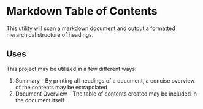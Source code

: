 # Markdown Table of Contents

This utility will scan a markdown document and output a formatted hierarchical structure of headings.

## Uses

This project may be utilized in a few different ways:

1. Summary - By printing all headings of a document, a concise overview of the contents may be extrapolated
1. Document Overview - The table of contents created may be included in the document itself

